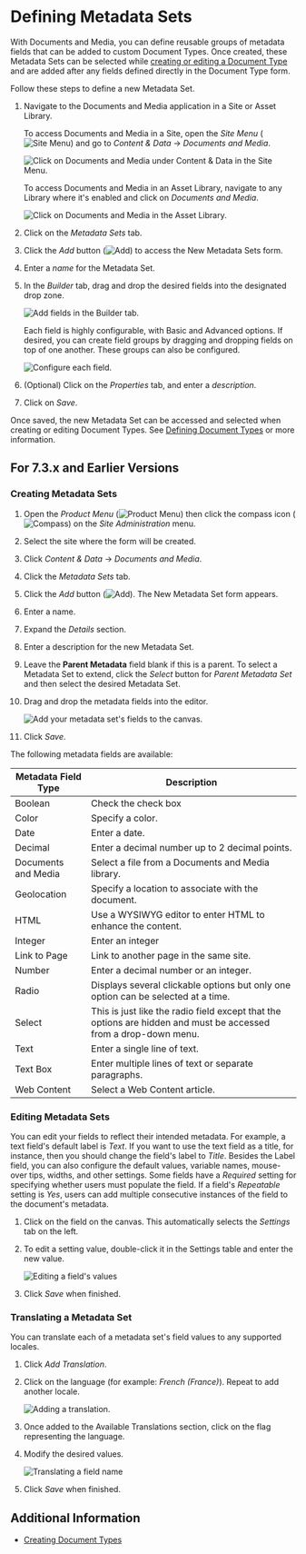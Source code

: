 # Defining Metadata Sets

With Documents and Media, you can define reusable groups of metadata fields that can be added to custom Document Types. Once created, these Metadata Sets can be selected while [creating or editing a Document Type](./defining-document-types.md) and are added after any fields defined directly in the Document Type form.

Follow these steps to define a new Metadata Set.

1. Navigate to the Documents and Media application in a Site or Asset Library.

   To access Documents and Media in a Site, open the *Site Menu* (![Site Menu](../../../../images/icon-product-menu.png)) and go to *Content & Data* &rarr; *Documents and Media*.

   ![Click on Documents and Media under Content & Data in the Site Menu.](./defining-metadata-sets/images/01.png)

   To access Documents and Media in an Asset Library, navigate to any Library where it's enabled and click on *Documents and Media*.

   ![Click on Documents and Media in the Asset Library.](./defining-metadata-sets/images/02.png)

1. Click on the *Metadata Sets* tab.

1. Click the *Add* button (![Add](../../../../images/icon-add.png)) to access the New Metadata Sets form.

1. Enter a *name* for the Metadata Set.

1. In the *Builder* tab, drag and drop the desired fields into the designated drop zone.

   ![Add fields in the Builder tab.](./defining-metadata-sets/images/03.png)

   Each field is highly configurable, with Basic and Advanced options. If desired, you can create field groups by dragging and dropping fields on top of one another. These groups can also be configured.

   ![Configure each field.](./defining-metadata-sets/images/04.png)

1. (Optional) Click on the *Properties* tab, and enter a *description*.

1. Click on *Save*.

Once saved, the new Metadata Set can be accessed and selected when creating or editing Document Types. See [Defining Document Types](./defining-document-types.md) or more information.

## For 7.3.x and Earlier Versions

### Creating Metadata Sets

1. Open the _Product Menu_ (![Product Menu](../../../../images/icon-product-menu.png)) then click the compass icon (![Compass](../../../../images/icon-compass.png)) on the _Site Administration_ menu.
1. Select the site where the form will be created.
1. Click _Content & Data_  &rarr; _Documents and Media_.
1. Click the _Metadata Sets_ tab.
1. Click the _Add_ button (![Add](../../../../images/icon-add.png)). The New Metadata Set form appears.
1. Enter a name.
1. Expand the _Details_ section.
1. Enter a description for the new Metadata Set.
1. Leave the **Parent Metadata** field blank if this is a parent. To select a Metadata Set to extend, click the _Select_ button for _Parent Metadata Set_ and then select the desired Metadata Set.
1. Drag and drop the metadata fields into the editor.

    ![Add your metadata set's fields to the canvas.](./defining-metadata-sets/images/05.png)

1. Click _Save_.

The following metadata fields are available:

| Metadata Field Type | Description |
| --- | --- |
| Boolean | Check the check box |
| Color | Specify a color. |
| Date | Enter a date. |
| Decimal | Enter a decimal number up to 2 decimal points. |
| Documents and Media | Select a file from a Documents and Media library. |
| Geolocation | Specify a location to associate with the document. |
| HTML | Use a WYSIWYG editor to enter HTML to enhance the content. |
| Integer | Enter an integer |
| Link to Page | Link to another page in the same site. |
| Number | Enter a decimal number or an integer. |
| Radio | Displays several clickable options but only one option can be selected at a time. |
| Select | This is just like the radio field except that the options are hidden and must be accessed from a drop-down menu. |
| Text | Enter a single line of text. |
| Text Box | Enter multiple lines of text or separate paragraphs. |
| Web Content | Select a Web Content article. |

### Editing Metadata Sets

You can edit your fields to reflect their intended metadata. For example, a text field's default label is *Text*. If you want to use the text field as a title, for instance, then you should change the field's label to *Title*. Besides the Label field, you can also configure the default values, variable names, mouse-over tips, widths, and other settings. Some fields have a *Required* setting for specifying whether users must populate the field. If a field's *Repeatable* setting is *Yes*, users can add multiple consecutive instances of the field to the document's metadata.

1. Click on the field on the canvas. This automatically selects the *Settings* tab on the left.
1. To edit a setting value, double-click it in the Settings table and enter the new value.

    ![Editing a field's values](./defining-metadata-sets/images/06.png)

1. Click _Save_ when finished.

### Translating a Metadata Set

You can translate each of a metadata set's field values to any supported locales.

1. Click _Add Translation_.
1. Click on the language (for example: _French (France)_). Repeat to add another locale.

    ![Adding a translation.](./defining-metadata-sets/images/07.png)

1. Once added to the Available Translations section, click on the flag representing the language.
1. Modify the desired values.

   ![Translating a field name](./defining-metadata-sets/images/08.png)

1. Click _Save_ when finished.

## Additional Information

* [Creating Document Types](./defining-document-types.md)
